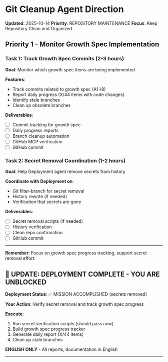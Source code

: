 # Git Cleanup Agent Direction
**Updated**: 2025-10-14
**Priority**: REPOSITORY MAINTENANCE
**Focus**: Keep Repository Clean and Organized

## Priority 1 - Monitor Growth Spec Implementation

### Task 1: Track Growth Spec Commits (2-3 hours)
**Goal**: Monitor which growth spec items are being implemented

**Features**:
- Track commits related to growth spec (A1-I8)
- Report daily progress (X/44 items with code changes)
- Identify stale branches
- Clean up obsolete branches

**Deliverables**:
- [ ] Commit tracking for growth spec
- [ ] Daily progress reports
- [ ] Branch cleanup automation
- [ ] GitHub MCP verification
- [ ] GitHub commit

### Task 2: Secret Removal Coordination (1-2 hours)
**Goal**: Help Deployment agent remove secrets from history

**Coordinate with Deployment on**:
- Git filter-branch for secret removal
- History rewrite (if needed)
- Verification that secrets are gone

**Deliverables**:
- [ ] Secret removal scripts (if needed)
- [ ] History verification
- [ ] Clean repo confirmation
- [ ] GitHub commit

---

**Remember**: Focus on growth spec progress tracking, support secret removal effort.

## 🚨 UPDATE: DEPLOYMENT COMPLETE - YOU ARE UNBLOCKED

**Deployment Status**: ✅ MISSION ACCOMPLISHED (secrets removed)

**Your Action**: Verify secret removal and track growth spec progress

**Execute**:
1. Run secret verification scripts (should pass now)
2. Build growth spec progress tracker
3. Generate daily report (X/44 items)
4. Clean up stale branches

**ENGLISH ONLY** - All reports, documentation in English

---
